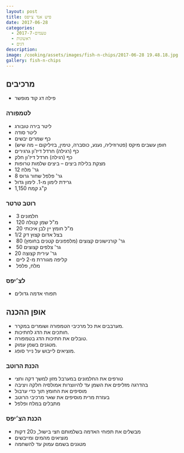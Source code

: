 ```yaml
---
layout: post
title: פיש אנד צ׳יפס
date: 2017-06-28
categories:
  - טעמים-2017-7
  - ראשונות
  - דגים
description: 
image: /cooking/assets/images/fish-n-chips/2017-06-28 19.48.18.jpg
gallery: fish-n-chips
---
```


## מרכיבים

- ‬פילה דג קוד מופשר

### לטמפורה

- ליטר בירה טובורג
- ליטר סודה
- כף שמרים יבשים
- חופן עשבים מיקס (פטרוזיליה, נענע, כוסברה, טימין, בזיליקום – מה שיש)
- כף (רגילה) חרדל דיז'ון גרגירים
- כף (רגילה) חרדל דיז'ון חלק
- מצקת בלילת ביצים – ביצים שלמות טרופות
-  12 גר' מלח
- 8 גר' פלפל שחור גרוס
- גרידת לימון מ-1. לימון גדול
- 1,150 ק"ג קמח

### רוטב טרטר

-  3 חלמונים
-  120 מ"ל שמן קנולה
-  20 מ"ל חומץ יין לבן איכותי 
- 1/2 בצל אדום קצוץ דק
-  80 גר' קורנישונים קצוצים (מלפפונים קטנים בחומץ)
-  50 גר' צלפים קצוצים 
- 20 גר' עירית קצוצה
-  קליפה מגוררת מ-2 ליים
-  מלח, פלפל
 
### לצ׳יפס

- תפוחי אדמה גדולים


## אופן ההכנה

- מערבבים את כל מרכיבי הטמפורה ושומרים במקרר.
- חותכים את הדג לחתיכות.
- טובלים את חתיכות הדג בטמפורה.
- מטגנים בשמן עמוק.
- מוציאים לייבוש על נייר סופג.

### הכנת הרוטב

- טורפים את החלמונים במערבל מזון למשך דקה וחצי
- בהדרגה מזליפים את השמן עד להיווצרות אמולסיה חלקה ויציבה
- מוסיפים את החומץ תוך כדי ערבול
- בעזרת מרית מוסיפים את שאר מרכיבי הרוטב
- מתבלים במלח ופלפל

### הכנת הצ׳יפס
- מבשלים את תפוחי האדמה בשלמותם חצי בישול, כ20 דקות
- מוציאים מהמים ומייבשים
- מטגנים בשמם עמוק עד להשחמה
